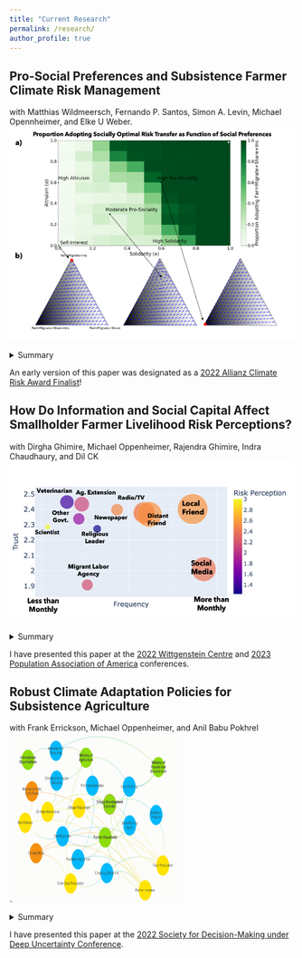```yaml
---
title: "Current Research"
permalink: /research/
author_profile: true
---
```


## Pro-Social Preferences and Subsistence Farmer Climate Risk Management
with Matthias Wildmeersch, Fernando P. Santos, Simon A. Levin, Michael Opennheimer, and Elke U Weber.
![](/images/SocialPreferencesFigure.png)
<details>
<summary>Summary</summary>
Several governments have tested formal index-based insurance to build climate resilience among smallholder farmers. Yet, adoption of such programs has generated concerns that insurance may crowd out long-established informal risk transfer arrangements. Understanding this phenomenon requires new analytic approaches that capture dynamics of human social behaviour when facing risky events. Here, we develop a modelling framework, based on evolutionary game theory and empirical data from Nepal and Ethiopia, to demonstrate that insurance may introduce a new social dilemma in farmer risk management strategies. We find that while socially optimal risk management is achieved when all farmers pursue a combination of formal and informal risk transfer, a community of self-interested agents is unable to maintain this coexistence at moderate to high covariate risks. We find that a combination of pro-social preferences - namely, moderate altruism and solidarity - helps farmers overcome these concerns and achieve the social optimum. Behavioural interventions that cue such preferences can render financial incentives more efficient in promoting optimal climate risk management, with potential savings worth approximately 5-15 percent of community agricultural income under a range of risk levels. Extreme dry events already disrupt populations’ ability to migrate. In a warming climate, compound drought events could amplify vulnerability and drive forced migration. Here, we contribute the first multi-method research design on societal impacts from compound drought events. We show how mobility patterns are shaped by the intersection of drought and social vulnerability factors in three drought-prone countries – Madagascar, Nepal, and Mexico. We find that internal migration in agricultural communities in Mexico increased by 14 to 24 basis points from 1991 to 2018 and will prospectively increase by 2 to 15 basis points in Nepal in case of a compound drought event in 2025. We show that consecutive drought events exacerbate structural vulnerabilities, limiting migrants’ adaptation options, including long-range migration. We conclude that the additional social pre-conditions, e.g., social isolation and lack of accurate information, ultimately limit migration as an adaptation option for households vulnerable to compound drought events.
</details>

An early version of this paper was designated as a [2022 Allianz Climate Risk Award Finalist](https://www.allianz.com/content/dam/onemarketing/azcom/Allianz_com/sustainability/Allianz-Climate-Risk-Award_Compendium-2022.pdf)!

## How Do Information and Social Capital Affect Smallholder Farmer Livelihood Risk Perceptions?
with Dirgha Ghimire, Michael Oppenheimer, Rajendra Ghimire, Indra Chaudhaury, and Dil CK
![](/images/InfoMap.png)
<details>
<summary>Summary</summary>
Increasing climate risks are likely to threaten the livelihoods of many of the world’s 500 million smallholder farming households. Previous scholarship has demonstrated that access to accurate climate information may enhance farmers’ adaptive capacity, including adaptive rural-urban migration, but evidence is mixed on how farmers actually integrate such information in their decision-making. In this study, we analyze how farmers’ information sources, social networks, and previous exposure to hazards shape climate risk perceptions and livelihood decisions. Informed by the New Economics of Labour Migration, Protection Motivation Theory, and Security-Potential Aspiration frameworks, we collected data from 500 households in Nepal’s Chitwan Valley on farmers’ livelihood choices from 2015-2021, climate risk perceptions, and access to informational and social capital. We find that climate risks are highly salient to farmers' perception of general livelihood risks, including non-farm livelihoods. The effects of climate on perceived risks of non-farm livelihoods, including migration and off-farm labor, may be one factor tempering adaptation responses to climate hazards. For some hazards, including droughts and groundwater risks, access to greater informational and social capital may decrease risk perceptions, but also contribute to an increased propensity to adopt adaptation strategies. Finally, we find that while farming households generally maintain diversified income portfolios, they tend to rely even more on perceived high-risk strategies during climate-driven shocks. Our results indicate that efforts to build farmers' resilience should especially account for risk perceptions of livelihood alternatives and loss-averse behavior in response to income shocks.
</details>

I have presented this paper at the [2022 Wittgenstein Centre](/files/12.01.2022_Wittgenstein_final.pdf) and [2023 Population Association of America](/files/04.13.2023_PAA_Poster.pdf) conferences.

## Robust Climate Adaptation Policies for Subsistence Agriculture
with Frank Errickson, Michael Oppenheimer, and Anil Babu Pokhrel
<img src="/images/NepalPolycentricity.png" alt="Polycentricity" width="300" height="300" title="Nepal Polycentricity">
<details>
<summary>Summary</summary>
Farmers make livelihood decisions in deeply uncertain environments regarding weather conditions, economic markets, and the social-political systems in which they operate. In turn, uncertainty in how farmers make such decisions challenges the ability of policymakers at multiple governance scales to achieve key objectives such as maximizing economic growth, minimizing inequality, ensuring food security, and limiting rates of outmigration. Farming households and policymakers must therefore make climate adaptation decisions under exogenous sources of deep uncertainty, e.g. unknown probability distributions of climatic and economic states of the world, and endogenous deep uncertainty resulting from misalignment or misunderstanding of objectives among key stakeholders in a system. Here, we propose an integrated robust decision-making – agent-based model (RDM-ABM) framework to analyze how both types of deep uncertainty affect the robustness of potential climate adaptation policy interventions in the agricultural sector of Nepal. Our work expands on a previous analysis of smallholder farmer livelihood decisions under climate risk by incorporating endogenous feedbacks between policymakers at multiple levels of government, international development agencies, and farming households. We apply this framework to investigate how real-world complexities of the policymaking process – including potentially competing objectives, misalignment between scales of policymaking, and lags in policy implementation – affects the robustness of proposed climate adaptation policies for subsistence agriculture in Nepal.
</details>

I have presented this paper at the [2022 Society for Decision-Making under Deep Uncertainty Conference](/files/11.09.2022_DMDUPresentation_NCL.pdf).
